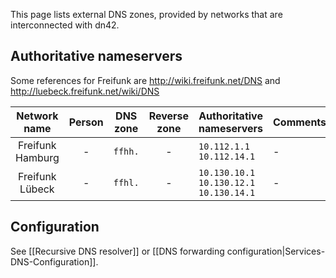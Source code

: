
This page lists external DNS zones, provided by networks that are interconnected with dn42.

## Authoritative nameservers

Some references for Freifunk are http://wiki.freifunk.net/DNS and http://luebeck.freifunk.net/wiki/DNS

| **Network name** | **Person** | **DNS zone** | **Reverse zone** | **Authoritative nameservers** | **Comments** |
|:----------------:|:----------:|:------------:|:----------------:|-------------------------------|--------------|
| Freifunk Hamburg | - | `ffhh.` | - | `10.112.1.1` `10.112.14.1` | - |
| Freifunk Lübeck | - | `ffhl.` | - | `10.130.10.1` `10.130.12.1` `10.130.14.1` | - |

## Configuration

See [[Recursive DNS resolver]] or [[DNS forwarding configuration|Services-DNS-Configuration]].